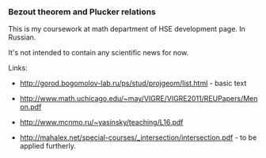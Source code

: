 ### Bezout theorem and Plucker relations

This is my coursework at math department of HSE development page. In Russian.

It's not intended to contain any scientific news for now.

Links:
 - http://gorod.bogomolov-lab.ru/ps/stud/projgeom/list.html - basic text

 - http://www.math.uchicago.edu/~may/VIGRE/VIGRE2011/REUPapers/Menon.pdf
 - http://www.mcnmo.ru/~yasinsky/teaching/L16.pdf
 - http://mahalex.net/special-courses/_intersection/intersection.pdf - to be applied furtherly.
